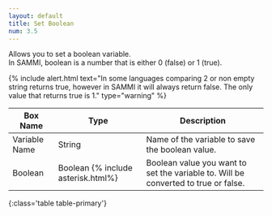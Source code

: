 ```yaml
---
layout: default
title: Set Boolean
num: 3.5
---
```


Allows you to set a boolean variable.\
In SAMMI, boolean is a number that is either 0 (false) or 1 (true).

{% include alert.html text="In some languages comparing 2 or non empty string returns true, however in SAMMI it will always return false. The only value that returns true is 1." type="warning" %}

| Box Name | Type | Description |
|-------|--------|--------
| Variable Name | String | Name of the variable to save the boolean value. |
|Boolean|Boolean {% include asterisk.html%}|Boolean value you want to set the variable to. Will be converted to true or false.
{:class='table table-primary'}






